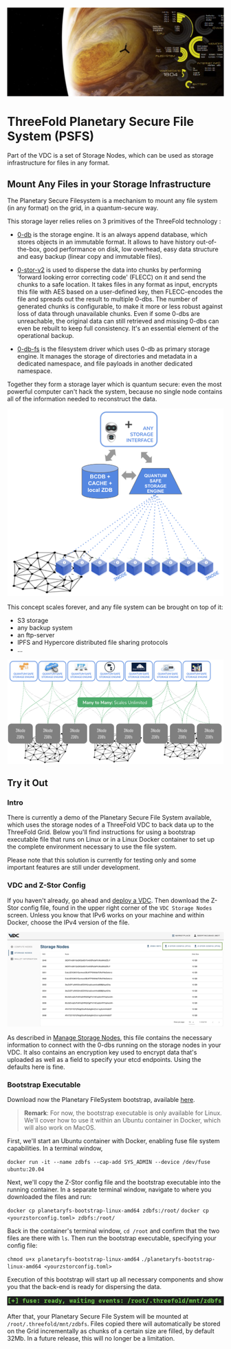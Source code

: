 ![](img/planet_fs.png)

# ThreeFold Planetary Secure File System (PSFS)

Part of the VDC is a set of Storage Nodes, which can be used as storage infrastructure for files in any format. 

## Mount Any Files in your Storage Infrastructure

The Planetary Secure Filesystem is a mechanism to mount any file system (in any format) on the grid, in a quantum-secure way. 

This storage layer relies relies on 3 primitives of the ThreeFold technology : 

- [0-db](https://github.com/threefoldtech/0-db) is the storage engine.
It is an always append database, which stores objects in an immutable format. It allows to
have history out-of-the-box, good performance on disk, low overhead, easy data structure and easy backup (linear copy and immutable files).

- [0-stor-v2](https://github.com/threefoldtech/0-stor_v2) is used to disperse the data into chunks by performing 'forward looking error correcting code' (FLECC) on it and send the chunks to a safe location.
It takes files in any format as input, encrypts this file with AES based on a user-defined key, then FLECC-encodes the file and spreads out the result
to multiple 0-dbs. The number of generated chunks is configurable, to make it more or less robust against loss of data through unavailable chunks. Even if some 0-dbs are unreachable, the original data can still
retrieved and missing 0-dbs can even be rebuilt to keep full consistency. It's an essential element of the operational backup. 

- [0-db-fs](https://github.com/threefoldtech/0-db-fs) is the filesystem driver which uses 0-db as primary storage engine. It manages the storage of directories and metadata in a dedicated namespace, and file payloads in another dedicated namespace.

Together they form a storage layer which is quantum secure: even the most powerful computer can't hack the system, because no single node contains all of the information needed to reconstruct the data.

![](img/quantum_safe_storage.png)

This concept scales forever, and any file system can be brought on top of it: 
- S3 storage 
- any backup system
- an ftp-server
- IPFS and Hypercore distributed file sharing protocols 
- ...

![](img/quantum_safe_storage_scale.png)

## Try it Out

### Intro

There is currently a demo of the Planetary Secure File System available, which uses the storage nodes of a ThreeFold VDC to back data up to the ThreeFold Grid. Below you'll find instructions for using a bootstrap executable file that runs on Linux or in a Linux Docker container to set up the complete environment necessary to use the file system. 

Please note that this solution is currently for testing only and some important features are still under development.

### VDC and Z-Stor Config

If you haven't already, go ahead and [deploy a VDC](evdc_deploy). Then download the Z-Stor config file, found in the upper right corner of the `VDC Storage Nodes` screen. Unless you know that IPv6 works on your machine and within Docker, choose the IPv4 version of the file.

![](img/planetaryfs_zdbconfig.png)

As described in [Manage Storage Nodes](evdc_storage), this file contains the necessary information to connect with the 0-dbs running on the storage nodes in your VDC. It also contains an encryption key used to encrypt data that's uploaded as well as a field to specify your etcd endpoints. Using the defaults here is fine.

### Bootstrap Executable

Download now the Planetary FileSystem bootstrap, available [here](https://github.com/threefoldtech/quantum-storage/releases/download/v0.0.1/planetaryfs-bootstrap-linux-amd64).


> __Remark__: 
For now, the bootstrap executable is only available for Linux. We'll cover how to use it within an Ubuntu container in Docker, which will also work on MacOS.

First, we'll start an Ubuntu container with Docker, enabling fuse file system capabilities. In a terminal window, 

`docker run -it --name zdbfs --cap-add SYS_ADMIN --device /dev/fuse ubuntu:20.04`

Next, we'll copy the Z-Stor config file and the bootstrap executable into the running container. In a separate terminal window, navigate to where you downloaded the files and run:

`docker cp planetaryfs-bootstrap-linux-amd64 zdbfs:/root/`
`docker cp <yourzstorconfig.toml> zdbfs:/root/`

Back in the container's terminal window, `cd /root` and confirm that the two files are there with `ls`. Then run the bootstrap executable, specifying your config file:

`chmod u+x planetaryfs-bootstrap-linux-amd64`
`./planetaryfs-bootstrap-linux-amd64 <yourzstorconfig.toml>`

Execution of this bootstrap will start up all necessary components and show you that the back-end is ready for dispersing the data.

![](img/planetaryfs_bootstrap_ready.png)

After that, your Planetary Secure File System will be mounted at `/root/.threefold/mnt/zdbfs`. Files copied there will automatically be stored on the Grid incrementally as chunks of a certain size are filled, by default 32Mb. In a future release, this will no longer be a limitation.

